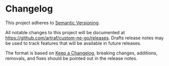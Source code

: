 # Changelog

This project adheres to [Semantic
Versioning](http://semver.org/spec/v2.0.0.html).

All notable changes to this project will be documented at
<https://github.com/artraf/custom-ne-go/releases>. Drafts release notes may be
used to track features that will be available in future releases.

The format is based on [Keep a Changelog](http://keepachangelog.com/en/1.0.0/),
breaking changes, additions, removals, and fixes should be pointed out in the
release notes.
